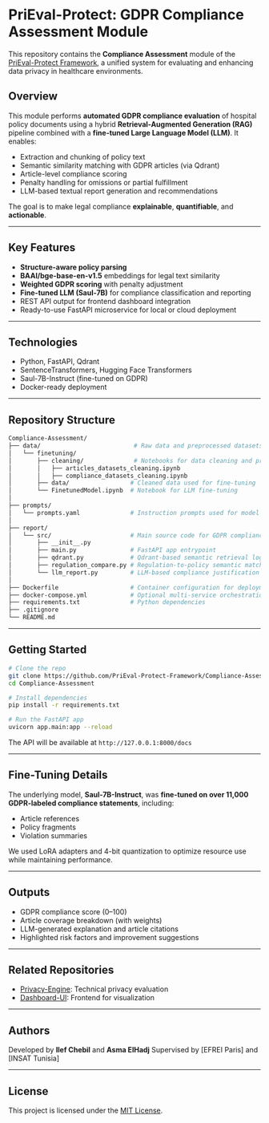 # PriEval-Protect: GDPR Compliance Assessment Module

This repository contains the **Compliance Assessment** module of the [PriEval-Protect Framework](https://github.com/PriEval-Protect-Framework), a unified system for evaluating and enhancing data privacy in healthcare environments.

## Overview

This module performs **automated GDPR compliance evaluation** of hospital policy documents using a hybrid **Retrieval-Augmented Generation (RAG)** pipeline combined with a **fine-tuned Large Language Model (LLM)**. It enables:

- Extraction and chunking of policy text
- Semantic similarity matching with GDPR articles (via Qdrant)
- Article-level compliance scoring
- Penalty handling for omissions or partial fulfillment
- LLM-based textual report generation and recommendations

The goal is to make legal compliance **explainable**, **quantifiable**, and **actionable**.

---

## Key Features

- **Structure-aware policy parsing**  
- **BAAI/bge-base-en-v1.5** embeddings for legal text similarity  
- **Weighted GDPR scoring** with penalty adjustment  
- **Fine-tuned LLM (Saul-7B)** for compliance classification and reporting  
- REST API output for frontend dashboard integration  
- Ready-to-use FastAPI microservice for local or cloud deployment

---

## Technologies

- Python, FastAPI, Qdrant
- SentenceTransformers, Hugging Face Transformers
- Saul-7B-Instruct (fine-tuned on GDPR)
- Docker-ready deployment

---

## Repository Structure

```bash
Compliance-Assessment/
├── data/                          # Raw data and preprocessed datasets
│   └── finetuning/
│       ├── cleaning/              # Notebooks for data cleaning and preparation
│       │   ├── articles_datasets_cleaning.ipynb
│       │   ├── compliance_datasets_cleaning.ipynb
│       ├── data/                 # Cleaned data used for fine-tuning
│       └── FinetunedModel.ipynb  # Notebook for LLM fine-tuning
│
├── prompts/
│   └── prompts.yaml              # Instruction prompts used for model evaluation
│
├── report/
│   └── src/                      # Main source code for GDPR compliance assessment
│       ├── __init__.py
│       ├── main.py               # FastAPI app entrypoint
│       ├── qdrant.py             # Qdrant-based semantic retrieval logic
│       ├── regulation_compare.py # Regulation-to-policy semantic matching
│       └── llm_report.py         # LLM-based compliance justification and output
│
├── Dockerfile                    # Container configuration for deployment
├── docker-compose.yml            # Optional multi-service orchestration
├── requirements.txt              # Python dependencies
├── .gitignore
└── README.md
````

---

## Getting Started

```bash
# Clone the repo
git clone https://github.com/PriEval-Protect-Framework/Compliance-Assessment.git
cd Compliance-Assessment

# Install dependencies
pip install -r requirements.txt

# Run the FastAPI app
uvicorn app.main:app --reload
```

The API will be available at `http://127.0.0.1:8000/docs`

---

## Fine-Tuning Details

The underlying model, **Saul-7B-Instruct**, was **fine-tuned on over 11,000 GDPR-labeled compliance statements**, including:

* Article references
* Policy fragments
* Violation summaries

We used LoRA adapters and 4-bit quantization to optimize resource use while maintaining performance.

---

## Outputs

* GDPR compliance score (0–100)
* Article coverage breakdown (with weights)
* LLM-generated explanation and article citations
* Highlighted risk factors and improvement suggestions

---

## Related Repositories

* [Privacy-Engine](https://github.com/PriEval-Protect-Framework/Privacy-Metrics): Technical privacy evaluation
* [Dashboard-UI](https://github.com/PriEval-Protect-Framework/Dashboard-UI): Frontend for visualization

---

## Authors

Developed by **Ilef Chebil** and **Asma ElHadj**
Supervised by \[EFREI Paris] and \[INSAT Tunisia]

---

## License

This project is licensed under the [MIT License](LICENSE).
